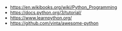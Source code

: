 * https://en.wikibooks.org/wiki/Python_Programming
* https://docs.python.org/3/tutorial/
* https://www.learnpython.org/
* https://github.com/vinta/awesome-python
